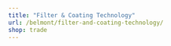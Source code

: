 ```yaml
---
title: "Filter & Coating Technology"
url: /belmont/filter-and-coating-technology/
shop: trade
---
```

